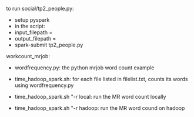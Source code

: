 to run social/tp2_people.py:
- setup pyspark
- in the script:
- input_filepath = <filename of the input text file>
- output_filepath = <directory where the recommendation is saved>
- spark-submit tp2_people.py


workcount_mrjob:
- wordfrequency.py: the python mrjob word count example
- time_hadoop_spark.sh: for each file listed in filelist.txt, counts its words using wordfrequency.py

-  time_hadoop_spark.sh "-r local: run the MR word count locally
-  time_hadoop_spark.sh "-r hadoop: run the MR word cound on hadoop 
